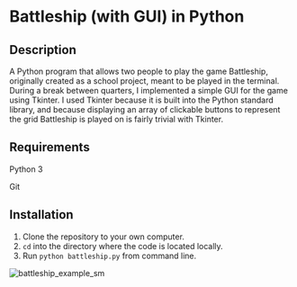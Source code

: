 # Battleship (with GUI) in Python

## Description

A Python program that allows two people to play the game Battleship, originally created as a school project, meant to be played in the terminal. During a break between quarters, I implemented a simple GUI for the game using Tkinter. I used Tkinter because it is built into the Python standard library, and because displaying an array of clickable buttons to represent the grid Battleship is played on is fairly trivial with Tkinter.

## Requirements

Python 3

Git

## Installation

1. Clone the repository to your own computer. 
2. ```cd``` into the directory where the code is located locally.
3. Run ```python battleship.py``` from command line.

![battleship_example_sm](https://user-images.githubusercontent.com/85808475/159609537-6f5dcb39-4cab-4a69-9141-6e969bbd7a0c.gif)
